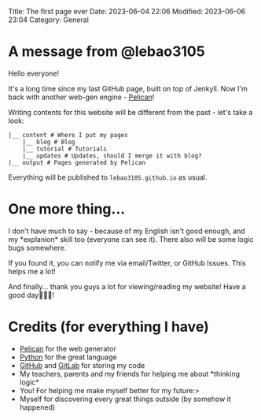 Title: The first page ever
Date: 2023-06-04 22:06
Modified: 2023-06-06 23:04
Category: General

# A message from @lebao3105
Hello everyone!

It's a long time since my last GitHub page, built on top of Jenkyll. Now I'm back with another web-gen engine - [Pelican](docs.getpelican.com/en/latest/quickstart.html)!

Writing contents for this website will be different from the past - let's take a look:
```
|__ content # Where I put my pages
    |__ blog # Blog
    |__ tutorial # Tutorials
    |__ updates # Updates, should I merge it with blog?
|__ output # Pages generated by Pelican
```

Everything will be published to ```lebao3105.github.io``` as usual.

# One more thing...
I don't have much to say - because of my English isn't good enough, and my \*explanion* skill too (everyone can see it). There also will be some logic bugs somewhere.

If you found it, you can notify me via email/Twitter, or GitHub Issues. This helps me a lot!

And finally... thank you guys a lot for viewing/reading my website! Have a good day🤗🤗🤗!

# Credits (for everything I have)
* [Pelican](https://getpelican.com/) for the web generator
* [Python](https://www.python.org/) for the great language
* [GitHub](https://github.com) and [GitLab](https://gitlab.com) for storing my code
* My teachers, parents and my friends for helping me about \*thinking logic*
* You! For helping me make myself better for my future:>
* Myself for discovering every great things outside (by somehow it happened)